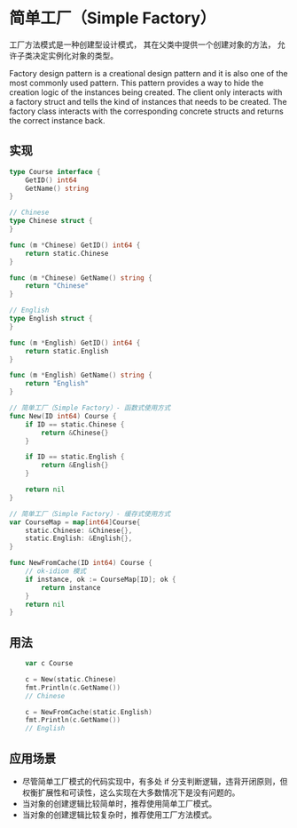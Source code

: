 # 简单工厂（Simple Factory）
工厂方法模式是一种创建型设计模式， 其在父类中提供一个创建对象的方法， 允许子类决定实例化对象的类型。

Factory design pattern is a creational design pattern and it is also one of the most commonly used pattern. This pattern provides a way to hide the creation logic of the instances being created.
The client only interacts with a factory struct and tells the kind of instances that needs to be created. The factory class interacts with the corresponding concrete structs and returns the correct instance back.

## 实现

```go
type Course interface {
	GetID() int64
	GetName() string
}

// Chinese
type Chinese struct {
}

func (m *Chinese) GetID() int64 {
	return static.Chinese
}

func (m *Chinese) GetName() string {
	return "Chinese"
}

// English
type English struct {
}

func (m *English) GetID() int64 {
	return static.English
}

func (m *English) GetName() string {
	return "English"
}

// 简单工厂（Simple Factory）- 函数式使用方式
func New(ID int64) Course {
	if ID == static.Chinese {
		return &Chinese{}
	}

	if ID == static.English {
		return &English{}
	}

	return nil
}

// 简单工厂（Simple Factory）- 缓存式使用方式
var CourseMap = map[int64]Course{
	static.Chinese: &Chinese{},
	static.English: &English{},
}

func NewFromCache(ID int64) Course {
	// ok-idiom 模式
	if instance, ok := CourseMap[ID]; ok {
		return instance
	}
	return nil
}
```

## 用法

```go
	var c Course

	c = New(static.Chinese)
	fmt.Println(c.GetName())
    // Chinese

	c = NewFromCache(static.English)
	fmt.Println(c.GetName())
    // English
```

## 应用场景
- 尽管简单工厂模式的代码实现中，有多处 if 分支判断逻辑，违背开闭原则，但权衡扩展性和可读性，这么实现在大多数情况下是没有问题的。
- 当对象的创建逻辑比较简单时，推荐使用简单工厂模式。
- 当对象的创建逻辑比较复杂时，推荐使用工厂方法模式。

